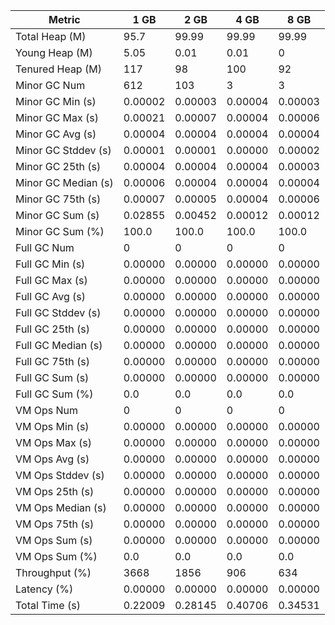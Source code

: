 | Metric | 1 GB | 2 GB | 4 GB | 8 GB |
|------|----|----|----|----|
| Total Heap (M) | 95.7 | 99.99 | 99.99 | 99.99 |
| Young Heap (M) | 5.05 | 0.01 | 0.01 | 0 |
| Tenured Heap (M) | 117 | 98 | 100 | 92 |
| Minor GC Num | 612 | 103 | 3 | 3 |
| Minor GC Min (s) | 0.00002 | 0.00003 | 0.00004 | 0.00003 |
| Minor GC Max (s) | 0.00021 | 0.00007 | 0.00004 | 0.00006 |
| Minor GC Avg (s) | 0.00004 | 0.00004 | 0.00004 | 0.00004 |
| Minor GC Stddev (s) | 0.00001 | 0.00001 | 0.00000 | 0.00002 |
| Minor GC 25th (s) | 0.00004 | 0.00004 | 0.00004 | 0.00003 |
| Minor GC Median (s) | 0.00006 | 0.00004 | 0.00004 | 0.00004 |
| Minor GC 75th (s) | 0.00007 | 0.00005 | 0.00004 | 0.00006 |
| Minor GC Sum (s) | 0.02855 | 0.00452 | 0.00012 | 0.00012 |
| Minor GC Sum (%) | 100.0 | 100.0 | 100.0 | 100.0 |
| Full GC Num | 0 | 0 | 0 | 0 |
| Full GC Min (s) | 0.00000 | 0.00000 | 0.00000 | 0.00000 |
| Full GC Max (s) | 0.00000 | 0.00000 | 0.00000 | 0.00000 |
| Full GC Avg (s) | 0.00000 | 0.00000 | 0.00000 | 0.00000 |
| Full GC Stddev (s) | 0.00000 | 0.00000 | 0.00000 | 0.00000 |
| Full GC 25th (s) | 0.00000 | 0.00000 | 0.00000 | 0.00000 |
| Full GC Median (s) | 0.00000 | 0.00000 | 0.00000 | 0.00000 |
| Full GC 75th (s) | 0.00000 | 0.00000 | 0.00000 | 0.00000 |
| Full GC Sum (s) | 0.00000 | 0.00000 | 0.00000 | 0.00000 |
| Full GC Sum (%) | 0.0 | 0.0 | 0.0 | 0.0 |
| VM Ops Num | 0 | 0 | 0 | 0 |
| VM Ops Min (s) | 0.00000 | 0.00000 | 0.00000 | 0.00000 |
| VM Ops Max (s) | 0.00000 | 0.00000 | 0.00000 | 0.00000 |
| VM Ops Avg (s) | 0.00000 | 0.00000 | 0.00000 | 0.00000 |
| VM Ops Stddev (s) | 0.00000 | 0.00000 | 0.00000 | 0.00000 |
| VM Ops 25th (s) | 0.00000 | 0.00000 | 0.00000 | 0.00000 |
| VM Ops Median (s) | 0.00000 | 0.00000 | 0.00000 | 0.00000 |
| VM Ops 75th (s) | 0.00000 | 0.00000 | 0.00000 | 0.00000 |
| VM Ops Sum (s) | 0.00000 | 0.00000 | 0.00000 | 0.00000 |
| VM Ops Sum (%) | 0.0 | 0.0 | 0.0 | 0.0 |
| Throughput (%) | 3668 | 1856 | 906 | 634 |
| Latency (%) | 0.00000 | 0.00000 | 0.00000 | 0.00000 |
| Total Time (s) | 0.22009 | 0.28145 | 0.40706 | 0.34531 |
